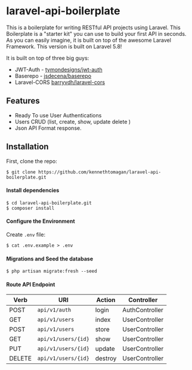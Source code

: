 # laravel-api-boilerplate

This is a boilerplate for writing RESTful API projects using Laravel. This Boilerplate is a "starter kit" you can use to build your first API in seconds. As you can easily imagine, it is built on top of the awesome Laravel Framework. This version is built on Laravel 5.8!

It is built on top of three big guys:

* JWT-Auth - [tymondesigns/jwt-auth](https://github.com/tymondesigns/jwt-auth)
* Baserepo - [jsdecena/baserepo](https://github.com/jsdecena/baserepo)
* Laravel-CORS [barryvdh/laravel-cors](http://github.com/barryvdh/laravel-cors)


## Features

* Ready To use User Authentications
* Users CRUD (list, create, show, update delete )
* Json API Format response.


## Installation

First, clone the repo:
```
$ git clone https://github.com/kennethtomagan/laravel-api-boilerplate.git
```
#### Install dependencies

```
$ cd laravel-api-boilerplate.git
$ composer install
```

#### Configure the Environment
Create `.env` file:
```
$ cat .env.example > .env
```

#### Migrations and Seed the database
```
$ php artisan migrate:fresh --seed
```

#### Route API Endpoint

| Verb     |       URI           |  Action  |      Controller    |
| -------- | ------------------  | -------- | ------------------ |
| POST     | `api/v1/auth`       |  login   |   AuthController   |
| GET      | `api/v1/users`      |  index   |   UserController   |
| POST     | `api/v1/users`      |  store   |   UserController   |
| GET      | `api/v1/users/{id}` |  show    |   UserController   |
| PUT      | `api/v1/users/{id}` |  update  |   UserController   |
| DELETE   | `api/v1/users/{id}` |  destroy |   UserController   |